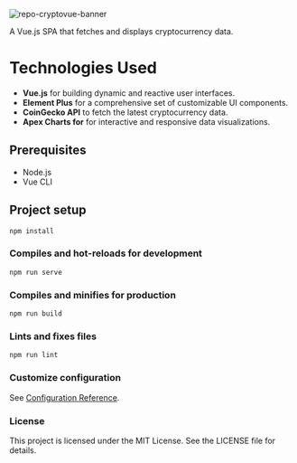 ![repo-cryptovue-banner](https://github.com/mauiwowie88/cryptovue/assets/102940144/42a81a97-de91-400a-9de5-4e4ac0d8d336)

A Vue.js SPA that fetches and displays cryptocurrency data. 

# Technologies Used
- **Vue.js** for building dynamic and reactive user interfaces.
- **Element Plus** for a comprehensive set of customizable UI components.
- **CoinGecko API** to fetch the latest cryptocurrency data.
- **Apex Charts for** for interactive and responsive data visualizations.

## Prerequisites
- Node.js
- Vue CLI

## Project setup

```
npm install
```

### Compiles and hot-reloads for development

```
npm run serve
```

### Compiles and minifies for production

```
npm run build
```

### Lints and fixes files

```
npm run lint
```

### Customize configuration

See [Configuration Reference](https://cli.vuejs.org/config/).

### License
This project is licensed under the MIT License. See the LICENSE file for details.
